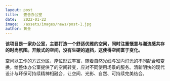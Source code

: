 ```yaml
---
layout: post
title:  壹舍办公室
date:   2022-01-22
image:  /assets/images/news/post-1.jpg
author: 黄金
---
```


**该项目是一家办公室，主要打造一个舒适优雅的空间，同时注重惬意与潮流感共存的时尚氛围。开敞式的空间，没有生硬的遮挡，这使得空间富于变化。**

空间以工作的方式分区，座位形式丰富，随着自然光线与室内灯光的不同配合和变换，给整体办公室提供了的空间转变，应对不同使用场景的服务。清新明快的现代设计与环保可持续精神相融合，让空间、光影、自然、可持续完美结合。

